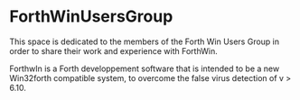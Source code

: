 # ForthWinUsersGroup
This space is dedicated to the members of the Forth Win Users Group in order to share their work and experience with ForthWin.

ForthwIn is a Forth developpement software that is intended to be a new Win32forth compatible system, to overcome the false virus detection of v > 6.10. 

